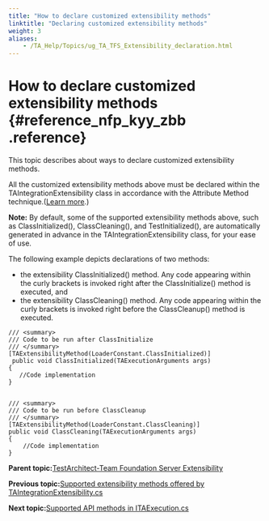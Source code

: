 ```yaml
--- 
title: "How to declare customized extensibility methods"
linktitle: "Declaring customized extensibility methods"
weight: 3
aliases: 
    - /TA_Help/Topics/ug_TA_TFS_Extensibility_declaration.html
---
```

# How to declare customized extensibility methods {#reference_nfp_kyy_zbb .reference}

This topic describes about ways to declare customized extensibility methods.

All the customized extensibility methods above must be declared within the TAIntegrationExtensibility class in accordance with the Attribute Method technique.\([Learn more](https://docs.microsoft.com/en-us/dotnet/csharp/programming-guide/concepts/attributes/).\)

**Note:** By default, some of the supported extensibility methods above, such as ClassInitialized\(\), ClassCleaning\(\), and TestInitialized\(\), are automatically generated in advance in the TAIntegrationExtensibility class, for your ease of use.

The following example depicts declarations of two methods:

-   the extensibility ClassInitialized\(\) method. Any code appearing within the curly brackets is invoked right after the ClassInitialize\(\) method is executed, and
-   the extensibility ClassCleaning\(\) method. Any code appearing within the curly brackets is invoked right before the ClassCleanup\(\) method is executed.

```
/// <summary>
/// Code to be run after ClassInitialize
/// </summary>        
[TAExtensibilityMethod(LoaderConstant.ClassInitialized)]
 public void ClassInitialized(TAExecutionArguments args)
{
   //Code implementation						
}


/// <summary>
/// Code to be run before ClassCleanup
/// </summary>
[TAExtensibilityMethod(LoaderConstant.ClassCleaning)]
public void ClassCleaning(TAExecutionArguments args)
{
    //Code implementation
}
```

**Parent topic:**[TestArchitect-Team Foundation Server Extensibility](../../TA_Help/Topics/ug_MTM_Extensibility.html)

**Previous topic:**[Supported extensibility methods offered by TAIntegrationExtensibility.cs](../../TA_Help/Topics/ug_TA_TFS_Extensibility_supported_methods.html)

**Next topic:**[Supported API methods in ITAExecution.cs](../../TA_Help/Topics/ug_TA_TFS_Extensibility_APIs.html)

